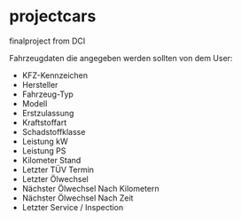 # projectcars
finalproject from DCI

Fahrzeugdaten die angegeben werden sollten von dem User:
- KFZ-Kennzeichen
- Hersteller
- Fahrzeug-Typ
- Modell
- Erstzulassung
- Kraftstoffart
- Schadstoffklasse
- Leistung kW
- Leistung PS
- Kilometer Stand
- Letzter TÜV Termin
- Letzter Ölwechsel
- Nächster Ölwechsel Nach Kilometern
- Nächster Ölwechsel Nach Zeit
- Letzter Service / Inspection
